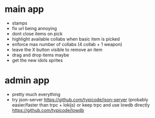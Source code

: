 # main app
- stamps
- fix url being annoying
- dont close items on pick
- highlight available collabs when basic item is picked
- enforce max number of collabs (4 collab + 1 weapon)
- leave the X button visible to remove an item
- drag and drop items maybe
- get the new idols sprites

# admin app
- pretty much everything
- try json-server https://github.com/typicode/json-server (probably easier/faster than trpc + lokijs) or keep trpc and use lowdb directly https://github.com/typicode/lowdb